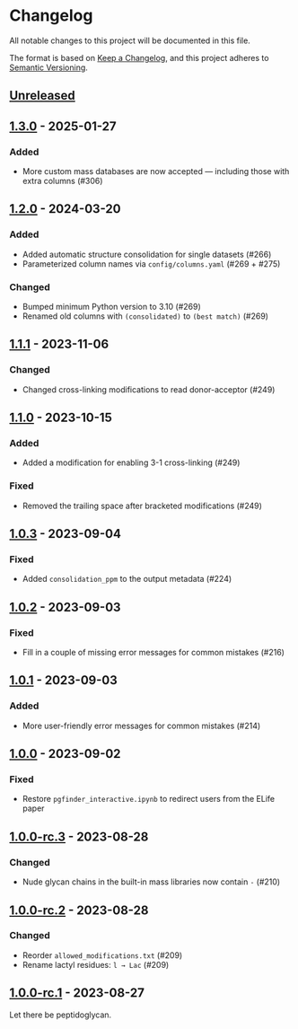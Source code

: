 # Changelog

All notable changes to this project will be documented in this file.

The format is based on [Keep a Changelog](https://keepachangelog.com/en/1.1.0/),
and this project adheres to [Semantic Versioning](https://semver.org/spec/v2.0.0.html).

## [Unreleased]

## [1.3.0] - 2025-01-27

### Added

- More custom mass databases are now accepted — including those with extra columns (#306)

## [1.2.0] - 2024-03-20

### Added

- Added automatic structure consolidation for single datasets (#266)
- Parameterized column names via `config/columns.yaml` (#269 + #275)

### Changed

- Bumped minimum Python version to 3.10 (#269)
- Renamed old columns with `(consolidated)` to `(best match)` (#269)

## [1.1.1] - 2023-11-06

### Changed

- Changed cross-linking modifications to read donor-acceptor (#249)

## [1.1.0] - 2023-10-15

### Added

- Added a modification for enabling 3-1 cross-linking (#249)

### Fixed

- Removed the trailing space after bracketed modifications (#249)

## [1.0.3] - 2023-09-04

### Fixed

- Added `consolidation_ppm` to the output metadata (#224)

## [1.0.2] - 2023-09-03

### Fixed

- Fill in a couple of missing error messages for common mistakes (#216)

## [1.0.1] - 2023-09-03

### Added

- More user-friendly error messages for common mistakes (#214)

## [1.0.0] - 2023-09-02

### Fixed

- Restore `pgfinder_interactive.ipynb` to redirect users from the ELife paper

## [1.0.0-rc.3] - 2023-08-28

### Changed

- Nude glycan chains in the built-in mass libraries now contain `-` (#210)

## [1.0.0-rc.2] - 2023-08-28

### Changed

- Reorder `allowed_modifications.txt` (#209)
- Rename lactyl residues: `l → Lac` (#209)

## [1.0.0-rc.1] - 2023-08-27

Let there be peptidoglycan.

[Unreleased]: https://github.com/Mesnage-Org/pgfinder/compare/v1.3.0...HEAD
[1.3.0]: https://github.com/Mesnage-Org/pgfinder/compare/v1.2.2...v1.3.0
[1.2.0]: https://github.com/Mesnage-Org/pgfinder/compare/v1.1.1...v1.2.0
[1.1.1]: https://github.com/Mesnage-Org/pgfinder/compare/v1.1.0...v1.1.1
[1.1.0]: https://github.com/Mesnage-Org/pgfinder/compare/v1.0.3...v1.1.0
[1.0.3]: https://github.com/Mesnage-Org/pgfinder/compare/v1.0.2...v1.0.3
[1.0.2]: https://github.com/Mesnage-Org/pgfinder/compare/v1.0.1...v1.0.2
[1.0.1]: https://github.com/Mesnage-Org/pgfinder/compare/v1.0.0...v1.0.1
[1.0.0]: https://github.com/Mesnage-Org/pgfinder/compare/v1.0.0-rc.3...v1.0.0
[1.0.0-rc.3]: https://github.com/Mesnage-Org/pgfinder/compare/v1.0.0-rc.2...v1.0.0-rc.3
[1.0.0-rc.2]: https://github.com/Mesnage-Org/pgfinder/compare/v1.0.0-rc.1...v1.0.0-rc.2
[1.0.0-rc.1]: https://github.com/Mesnage-Org/pgfinder/releases/tag/v1.0.0-rc.1
